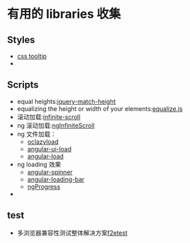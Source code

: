 有用的 libraries 收集
=========

## Styles
* [css tooltip](https://github.com/chinchang/hint.css)
* 

## Scripts
* equal heights:[jquery-match-height](https://github.com/liabru/jquery-match-height)
* equalizing the height or width of your elements:[equalize.js](https://github.com/tsvensen/equalize.js)
* 滚动加载:[infinite-scroll](https://github.com/infinite-scroll/infinite-scroll)
* ng 滚动加载:[ngInfiniteScroll](https://github.com/sroze/ngInfiniteScroll)
* ng 文件加载：
    - [oclazyload](https://github.com/ocombe/ocLazyLoad)
    - [angular-ui-load](https://github.com/puxos/angular-ui-load)
    - [angular-load](https://github.com/urish/angular-load)
* ng loading 效果
    - [angular-spinner](https://github.com/urish/angular-spinner)
    - [angular-loading-bar](https://github.com/chieffancypants/angular-loading-bar)
    - [ngProgress](https://github.com/VictorBjelkholm/ngProgress)
* 

## test
* 多浏览器兼容性测试整体解决方案[f2etest](https://github.com/alibaba/f2etest)

